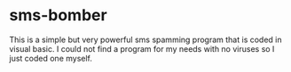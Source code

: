 sms-bomber
==========

This is a simple but very powerful sms spamming program that is coded in visual basic. I could not find a program for my needs with no viruses so I just coded one myself. 
